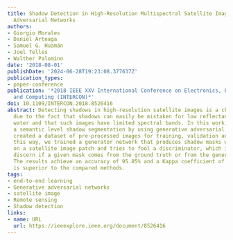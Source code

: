 ```yaml
---
title: Shadow Detection in High-Resolution Multispectral Satellite Imagery Using Generative
  Adversarial Networks
authors:
- Giorgio Morales
- Daniel Arteaga
- Samuel G. Huamán
- Joel Telles
- Walther Palomino
date: '2018-08-01'
publishDate: '2024-06-28T19:23:08.377637Z'
publication_types:
- paper-conference
publication: '*2018 IEEE XXV International Conference on Electronics, Electrical Engineering
  and Computing (INTERCON)*'
doi: 10.1109/INTERCON.2018.8526416
abstract: Detecting shadows in high-resolution satellite images is a challenging task
  due to the fact that shadows can easily be mistaken for low reflectance soil or
  water and that such images have limited spectral bands. In this work, we propose
  a semantic level shadow segmentation by using generative adversarial networks and
  created a dataset of pre-processed images for training, validation and test. In
  this way, we trained a generator network that produces shadow masks with condition
  on a satellite image patch and tries to fool a discriminator, which is trained to
  discern if a given mask comes from the ground truth or from the generator model.
  The results achieve an accuracy of 95.85% and a Kappa coefficient of 91.76%, which
  is superior to the compared methods.
tags:
- end-to-end learning
- Generative adversarial networks
- satellite image
- Remote sensing
- Shadow detection
links:
- name: URL
  url: https://ieeexplore.ieee.org/document/8526416
---
```

